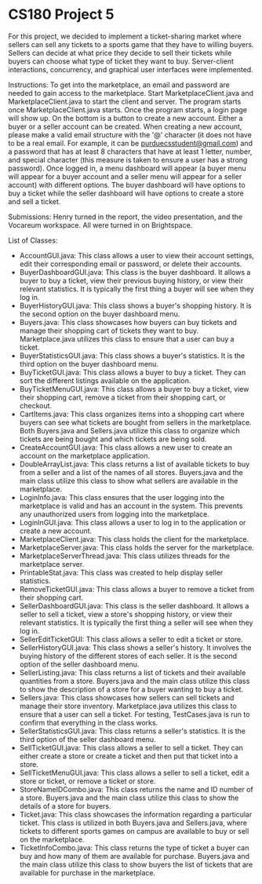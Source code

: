 # CS180 Project 5

For this project, we decided to implement a ticket-sharing market where sellers can sell any tickets to a sports game that they have to willing buyers.  Sellers can decide at what price they decide to sell their tickets while buyers can choose what type of ticket they want to buy.  Server-client interactions, concurrency, and graphical user interfaces were implemented.

Instructions: To get into the marketplace, an email and password are needed to gain access to the marketplace.  Start MarketplaceClient.java and MarketplaceClient.java to start the client and server.  The program starts once MarketplaceClient.java starts. Once the program starts, a login page will show up.  On the bottom is a button to create a new account.  Either a buyer or a seller account can be created.  When creating a new account, please make a valid email structure with the '@' character (it does not have to be a real email.  For example, it can be purduecsstudent@gmail.com) and a password that has at least 8 characters that have at least 1 letter, number, and special character (this measure is taken to ensure a user has a strong password).  Once logged in, a menu dashboard will appear (a buyer menu will appear for a buyer account and a seller menu will appear for a seller account) with different options. The buyer dashboard will have options to buy a ticket while the seller dashboard will have options to create a store and sell a ticket. 

Submissions: Henry turned in the report, the video presentation, and the Vocareum workspace.  All were turned in on Brightspace. 

List of Classes:
- AccountGUI.java: This class allows a user to view their account settings, edit their corresponding email or password, or delete their accounts.
- BuyerDashboardGUI.java: This class is the buyer dashboard.  It allows a buyer to buy a ticket, view their previous buying history, or view their relevant statistics.  It is typically the first thing a buyer will see when they log in.
- BuyerHistoryGUI.java: This class shows a buyer's shopping history.  It is the second option on the buyer dashboard menu.
- Buyers.java: This class showcases how buyers can buy tickets and manage their shopping cart of tickets they want to buy. Marketplace.java utilizes this class to ensure that a user can buy a ticket.
- BuyerStatisticsGUI.java: This class shows a buyer's statistics.  It is the third option on the buyer dashboard menu.
- BuyTicketGUI.java: This class allows a buyer to buy a ticket.  They can sort the different listings available on the application.
- BuyTicketMenuGUI.java: This class allows a buyer to buy a ticket, view their shopping cart, remove a ticket from their shopping cart, or checkout.
- CartItems.java: This class organizes items into a shopping cart where buyers can see what tickets are bought from sellers in the marketplace.  Both Buyers.java and Sellers.java utilize this class to organize which tickets are being bought and which tickets are being sold.
- CreateAccountGUI.java: This class allows a new user to create an account on the marketplace application.
- DoubleArrayList.java: This class returns a list of available tickets to buy from a seller and a list of the names of all stores.  Buyers.java and the main class utilize this class to show what sellers are available in the marketplace.
- LoginInfo.java: This class ensures that the user logging into the marketplace is valid and has an account in the system. This prevents any unauthorized users from logging into the marketplace.
- LoginInGUI.java: This class allows a user to log in to the application or create a new account.
- MarketplaceClient.java: This class holds the client for the marketplace.
- MarketplaceServer.java: This class holds the server for the marketplace.
- MarketplaceServerThread.java: This class utilizes threads for the marketplace server.
- PrintableStat.java: This class was created to help display seller statistics.
- RemoveTicketGUI.java: This class allows a buyer to remove a ticket from their shopping cart.
- SellerDashboardGUI.java: This class is the seller dashboard.  It allows a seller to sell a ticket, view a store's shopping history, or view their relevant statistics.  It is typically the first thing a seller will see when they log in.
- SellerEditTicketGUI: This class allows a seller to edit a ticket or store.
- SellerHistoryGUI.java: This class shows a seller's history.  It involves the buying history of the different stores of each seller.  It is the second option of the seller dashboard menu.
- SellerListing.java: This class returns a list of tickets and their available quantities from a store.  Buyers.java and the main class utilize this class to show the description of a store for a buyer wanting to buy a ticket.
- Sellers.java: This class showcases how sellers can sell tickets and manage their store inventory.  Marketplace.java utilizes this class to ensure that a user can sell a ticket. For testing, TestCases.java is run to confirm that everything in the class works.
- SellerStatisticsGUI.java: This class returns a seller's statistics.  It is the third option of the seller dashboard menu.
- SellTicketGUI.java: This class allows a seller to sell a ticket.  They can either create a store or create a ticket and then put that ticket into a store.
- SellTicketMenuGUI.java: This class allows a seller to sell a ticket, edit a store or ticket, or remove a ticket or store.
- StoreNameIDCombo.java: This class returns the name and ID number of a store.  Buyers.java and the main class utilize this class to show the details of a store for buyers.
- Ticket.java: This class showcases the information regarding a particular ticket.  This class is utilized in both Buyers.java and Sellers.java, where tickets to different sports games on campus are available to buy or sell on the marketplace.
- TicketInfoCombo.java: This class returns the type of ticket a buyer can buy and how many of them are available for purchase.  Buyers.java and the main class utilize this class to show buyers the list of tickets that are available for purchase in the marketplace. 

